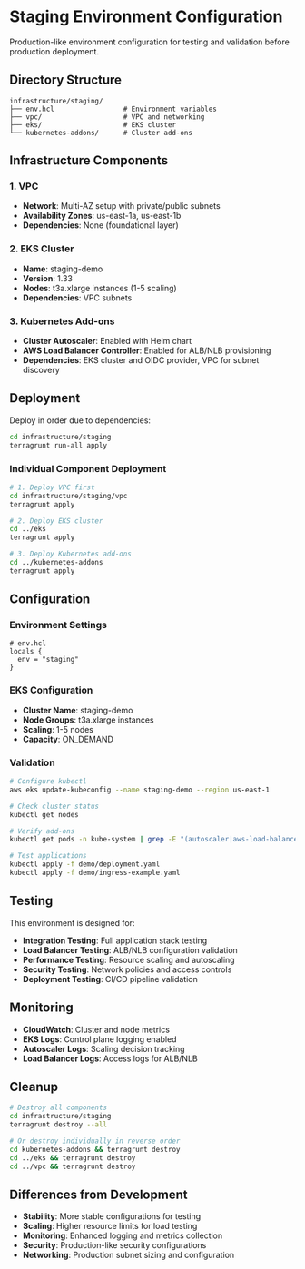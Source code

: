 # Staging Environment Configuration

Production-like environment configuration for testing and validation before production deployment.

## Directory Structure

```
infrastructure/staging/
├── env.hcl                 # Environment variables
├── vpc/                    # VPC and networking
├── eks/                    # EKS cluster
└── kubernetes-addons/      # Cluster add-ons
```

## Infrastructure Components

### 1. VPC
- **Network**: Multi-AZ setup with private/public subnets
- **Availability Zones**: us-east-1a, us-east-1b
- **Dependencies**: None (foundational layer)

### 2. EKS Cluster  
- **Name**: staging-demo
- **Version**: 1.33
- **Nodes**: t3a.xlarge instances (1-5 scaling)
- **Dependencies**: VPC subnets

### 3. Kubernetes Add-ons
- **Cluster Autoscaler**: Enabled with Helm chart
- **AWS Load Balancer Controller**: Enabled for ALB/NLB provisioning
- **Dependencies**: EKS cluster and OIDC provider, VPC for subnet discovery

## Deployment

Deploy in order due to dependencies:

```bash
cd infrastructure/staging
terragrunt run-all apply
```

### Individual Component Deployment

```bash
# 1. Deploy VPC first
cd infrastructure/staging/vpc
terragrunt apply

# 2. Deploy EKS cluster
cd ../eks
terragrunt apply

# 3. Deploy Kubernetes add-ons
cd ../kubernetes-addons
terragrunt apply
```

## Configuration

### Environment Settings

```hcl
# env.hcl
locals {
  env = "staging"
}
```

### EKS Configuration

- **Cluster Name**: staging-demo
- **Node Groups**: t3a.xlarge instances
- **Scaling**: 1-5 nodes
- **Capacity**: ON_DEMAND

### Validation

```bash
# Configure kubectl
aws eks update-kubeconfig --name staging-demo --region us-east-1

# Check cluster status
kubectl get nodes

# Verify add-ons
kubectl get pods -n kube-system | grep -E "(autoscaler|aws-load-balancer-controller)"

# Test applications
kubectl apply -f demo/deployment.yaml
kubectl apply -f demo/ingress-example.yaml
```

## Testing

This environment is designed for:

- **Integration Testing**: Full application stack testing
- **Load Balancer Testing**: ALB/NLB configuration validation
- **Performance Testing**: Resource scaling and autoscaling
- **Security Testing**: Network policies and access controls
- **Deployment Testing**: CI/CD pipeline validation

## Monitoring

- **CloudWatch**: Cluster and node metrics
- **EKS Logs**: Control plane logging enabled
- **Autoscaler Logs**: Scaling decision tracking
- **Load Balancer Logs**: Access logs for ALB/NLB

## Cleanup

```bash
# Destroy all components
cd infrastructure/staging
terragrunt destroy --all

# Or destroy individually in reverse order
cd kubernetes-addons && terragrunt destroy
cd ../eks && terragrunt destroy
cd ../vpc && terragrunt destroy
```

## Differences from Development

- **Stability**: More stable configurations for testing
- **Scaling**: Higher resource limits for load testing
- **Monitoring**: Enhanced logging and metrics collection
- **Security**: Production-like security configurations
- **Networking**: Production subnet sizing and configuration
